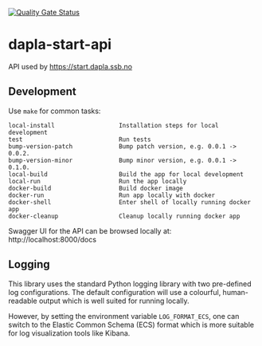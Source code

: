 [![Quality Gate Status](https://sonarcloud.io/api/project_badges/measure?project=statisticsnorway_dapla-start-api&metric=alert_status)](https://sonarcloud.io/summary/new_code?id=statisticsnorway_dapla-start-api)

# dapla-start-api

API used by https://start.dapla.ssb.no

## Development

Use `make` for common tasks:

```
local-install                  Installation steps for local development
test                           Run tests
bump-version-patch             Bump patch version, e.g. 0.0.1 -> 0.0.2.
bump-version-minor             Bump minor version, e.g. 0.0.1 -> 0.1.0.
local-build                    Build the app for local development
local-run                      Run the app locally
docker-build                   Build docker image
docker-run                     Run app locally with docker
docker-shell                   Enter shell of locally running docker app
docker-cleanup                 Cleanup locally running docker app
```

Swagger UI for the API can be browsed locally at: http://localhost:8000/docs 

## Logging
This library uses the standard Python logging library with two pre-defined log configurations.
The default configuration will use a colourful, human-readable output which is well suited for running locally.

However, by setting the environment variable `LOG_FORMAT_ECS`, one can switch to the Elastic Common Schema (ECS) format
which is more suitable for log visualization tools like Kibana.
